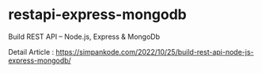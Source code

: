 # restapi-express-mongodb
Build REST API – Node.js, Express &amp; MongoDb

Detail Article : https://simpankode.com/2022/10/25/build-rest-api-node-js-express-mongodb/
